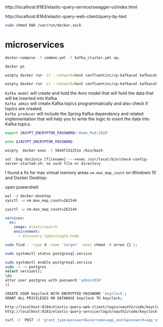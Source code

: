 http://localhost:8183/elastic-query-service/swagger-ui/index.html

http://localhost:8184/elastic-query-web-client/query-by-text
```sh
sudo chmod 666 /var/run/docker.sock
```


# microservices
```sh
docker-compose -f common.yml -f kafka_cluster.yml up.
```
```sh
docker ps
```
```sh
winpty docker run -it --network=host confluentinc/cp-kafkacat kafkacat -L -b localhost:19092
```

```sh
winpty docker run -it --network=host confluentinc/cp-kafkacat kafkacat -C -b localhost:19092 -t twitter-topic
```


  `Kafka model` will create and hold the Avro model that will hold the data that will be inserted into Kafka.<br/>
  `Kafka admin` will create Kafka topics programmatically and also check if topics are created.<br/>
  `Kafka producer` will include the Spring Kafka dependency and related implementation that will help you to write the logic to insert the data into Kafka topics.<br/>
  
  
  
  
```sh 
export JASYPT_ENCRYPTOR_PASSWORD='Demo_Pwd!2020'
```
```sh
echo $JASYPT_ENCRYPTOR_PASSWORD
```
```sh
winpty  docker exec -t 50e8f151251e /bin/bash
```
`sol :bug dos2unix [filename] --->exec /usr/local/bin/check-config-server-started.sh: no such file or directory`




I found a fix for max virtual memory areas `vm.max_map_count`
on Windows 10 and Docker Desktop:

open powershell
```sh
wsl -d docker-desktop
sysctl -w vm.max_map_count=262144
```

```sh
sysctl -w vm.max_map_count=262144
```
```yml
services:
  es:
    image: elasticsearch
    environment:
      - discovery.type=single-node
```

```sh 
sudo find . -type d -name 'target' -exec chmod -R a+rwx {} \;
``````
```sh 
sudo systemctl status postgresql.service

sudo systemctl enable postgresql.service
sudo -i -u postgres
select version();
\du
alter user postgres with password 'admin2030'
\l

CREATE USER keyclock WITH ENCRYPTED PASSWORD 'keyclock';
GRANT ALL PRIVILEGES ON DATABASE keyclock TO keyclock;
``````
```sh 
http://localhost:8184/elastic-query-web-client/login/oauth2/code/keyclock
http://localhost:8183/elastic-query-service/login/oauth2/code/keyclock
``````
```sh 
curl -X  POST -d 'grant_type=password&username=app_user&password=app_user&client_id=elastic-query-web-client&client_secret=0fed21ea-592b-4da7-bbf1-087d0c7bdbc4' http://localhost:8081/auth/realms/microservices-realm/protocol/openid-connect/token
``````



